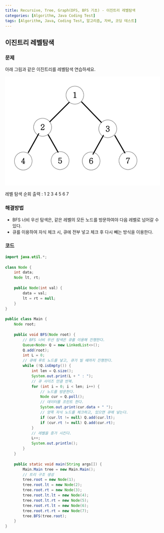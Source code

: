```yaml
---
title: Recursive, Tree, Graph(DFS, BFS 기초) - 이진트리 레벨탐색
categories: [Algorithm, Java Coding Test]
tags: [Algorithm, Java, Coding Test, 알고리즘, 자바, 코딩 테스트]
---
```


## 이진트리 레벨탐색

### 문제

아래 그림과 같은 이진트리를 레벨탐색 연습하세요.

![이미지](/assets/img/Algorithm/60.png)

레벨 탐색 순회 출력 : 1 2 3 4 5 6 7


### 해결방법

- BFS 너비 우선 탐색은, 같은 레벨의 모든 노드를 방문하여야 다음 레벨로 넘어갈 수 있다.
- 큐를 이용하여 자식 체크 시, 큐에 전부 넣고 체크 후 다시 빼는 방식을 이용한다.

### 코드

```java
import java.util.*;

class Node {
    int data;
    Node lt, rt;

    public Node(int val) {
        data = val;
        lt = rt = null;
    }
}

public class Main {
    Node root;

    public void BFS(Node root) {
        // BFS 너비 우선 탐색은 큐를 이용해 진행한다.
        Queue<Node> Q = new LinkedList<>();
        Q.add(root);
        int L = 0;
        // 큐에 루트 노드를 넣고, 큐가 빌 떄까지 진행한다.
        while (!Q.isEmpty()) {
            int len = Q.size();
            System.out.print(L + " : ");
            // 큐 사이즈 만큼 반복.
            for (int i = 0; i < len; i++) {
                // 노드를 방문한다.
                Node cur = Q.poll();
                // 데이터를 프린트 한다.
                System.out.print(cur.data + " ");
                // 양쪽 자식 노드를 체크하고, 있으면 큐에 넣는다.
                if (cur.lt != null) Q.add(cur.lt);
                if (cur.rt != null) Q.add(cur.rt);
            }
            // 레벨을 증가 시킨다.
            L++;
            System.out.println();
        }
    }

    public static void main(String args[]) {
        Main.Main tree = new Main.Main();
        // 트리 구조 생성
        tree.root = new Node(1);
        tree.root.lt = new Node(2);
        tree.root.rt = new Node(3);
        tree.root.lt.lt = new Node(4);
        tree.root.lt.rt = new Node(5);
        tree.root.rt.lt = new Node(6);
        tree.root.rt.rt = new Node(7);
        tree.BFS(tree.root);
    }
}

```

